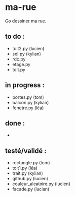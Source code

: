 # ma-rue
Go dessiner ma rue.

## to do :
- toit2.py (lucien)
- sol.py (kylian)
- rdc.py
- etage.py
- toit.py

## in progress :
- portes.py (tom)
- balcon.py (kylian)
- fenetre.py (léa)

## done :
-

## testé/validé :
- rectangle.py (tom)
- toit1.py (léa)
- trait.py (kylian)
- github.py (lucien)
- couleur_aleatoire.py (lucien)
- facade.py (lucien)
